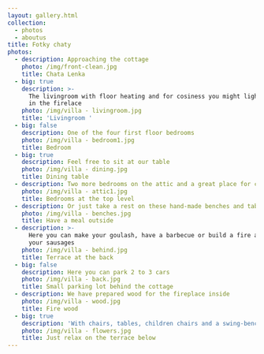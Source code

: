 ```yaml
---
layout: gallery.html
collection:
  - photos
  - aboutus
title: Fotky chaty
photos:
  - description: Approaching the cottage
    photo: /img/front-clean.jpg
    title: Chata Lenka
  - big: true
    description: >-
      The livingroom with floor heating and for cosiness you might light a fire
      in the firelace
    photo: /img/villa - livingroom.jpg
    title: 'Livingroom '
  - big: false
    description: One of the four first floor bedrooms
    photo: /img/villa - bedroom1.jpg
    title: Bedroom
  - big: true
    description: Feel free to sit at our table
    photo: /img/villa - dining.jpg
    title: Dining table
  - description: Two more bedrooms on the attic and a great place for children
    photo: /img/villa - attic1.jpg
    title: Bedrooms at the top level
  - description: Or just take a rest on these hand-made benches and tables
    photo: /img/villa - benches.jpg
    title: Have a meal outside
  - description: >-
      Here you can make your goulash, have a barbecue or build a fire and roast
      your sausages 
    photo: /img/villa - behind.jpg
    title: Terrace at the back
  - big: false
    description: Here you can park 2 to 3 cars
    photo: /img/villa - back.jpg
    title: Small parking lot behind the cottage
  - description: We have prepared wood for the fireplace inside
    photo: /img/villa - wood.jpg
    title: Fire wood
  - big: true
    description: 'With chairs, tables, children chairs and a swing-bench'
    photo: /img/villa - flowers.jpg
    title: Just relax on the terrace below
---
```


